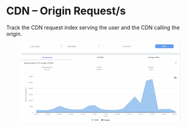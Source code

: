 # CDN – Origin Request/s

Track the CDN request index serving the user and the CDN calling the origin.

<figure><img src="../../.gitbook/assets/image (212).png" alt=""><figcaption></figcaption></figure>

